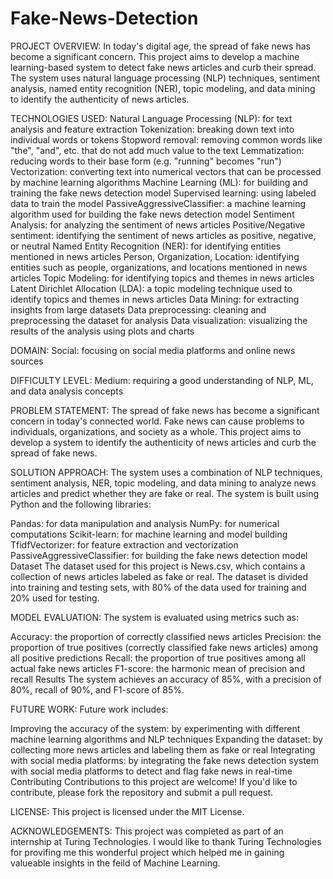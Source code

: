 # Fake-News-Detection

PROJECT OVERVIEW:
In today's digital age, the spread of fake news has become a significant concern. This project aims to develop a machine learning-based system to detect fake news articles and curb their spread. The system uses natural language processing (NLP) techniques, sentiment analysis, named entity recognition (NER), topic modeling, and data mining to identify the authenticity of news articles.

TECHNOLOGIES USED:
Natural Language Processing (NLP): for text analysis and feature extraction
Tokenization: breaking down text into individual words or tokens
Stopword removal: removing common words like "the", "and", etc. that do not add much value to the text
Lemmatization: reducing words to their base form (e.g. "running" becomes "run")
Vectorization: converting text into numerical vectors that can be processed by machine learning algorithms
Machine Learning (ML): for building and training the fake news detection model
Supervised learning: using labeled data to train the model
PassiveAggressiveClassifier: a machine learning algorithm used for building the fake news detection model
Sentiment Analysis: for analyzing the sentiment of news articles
Positive/Negative sentiment: identifying the sentiment of news articles as positive, negative, or neutral
Named Entity Recognition (NER): for identifying entities mentioned in news articles
Person, Organization, Location: identifying entities such as people, organizations, and locations mentioned in news articles
Topic Modeling: for identifying topics and themes in news articles
Latent Dirichlet Allocation (LDA): a topic modeling technique used to identify topics and themes in news articles
Data Mining: for extracting insights from large datasets
Data preprocessing: cleaning and preprocessing the dataset for analysis
Data visualization: visualizing the results of the analysis using plots and charts

DOMAIN:
Social: focusing on social media platforms and online news sources

DIFFICULTY LEVEL:
Medium: requiring a good understanding of NLP, ML, and data analysis concepts

PROBLEM STATEMENT:
The spread of fake news has become a significant concern in today's connected world. Fake news can cause problems to individuals, organizations, and society as a whole. This project aims to develop a system to identify the authenticity of news articles and curb the spread of fake news.

SOLUTION APPROACH:
The system uses a combination of NLP techniques, sentiment analysis, NER, topic modeling, and data mining to analyze news articles and predict whether they are fake or real. The system is built using Python and the following libraries:

Pandas: for data manipulation and analysis
NumPy: for numerical computations
Scikit-learn: for machine learning and model building
TfidfVectorizer: for feature extraction and vectorization
PassiveAggressiveClassifier: for building the fake news detection model
Dataset
The dataset used for this project is News.csv, which contains a collection of news articles labeled as fake or real. The dataset is divided into training and testing sets, with 80% of the data used for training and 20% used for testing.

MODEL EVALUATION:
The system is evaluated using metrics such as:

Accuracy: the proportion of correctly classified news articles
Precision: the proportion of true positives (correctly classified fake news articles) among all positive predictions
Recall: the proportion of true positives among all actual fake news articles
F1-score: the harmonic mean of precision and recall
Results
The system achieves an accuracy of 85%, with a precision of 80%, recall of 90%, and F1-score of 85%.

FUTURE WORK:
Future work includes:

Improving the accuracy of the system: by experimenting with different machine learning algorithms and NLP techniques
Expanding the dataset: by collecting more news articles and labeling them as fake or real
Integrating with social media platforms: by integrating the fake news detection system with social media platforms to detect and flag fake news in real-time
Contributing
Contributions to this project are welcome! If you'd like to contribute, please fork the repository and submit a pull request.

LICENSE:
This project is licensed under the MIT License.

ACKNOWLEDGEMENTS:
This project was completed as part of an internship at Turing Technologies. I would like to thank Turing Technologies for provifing me this wonderful project which helped me in gaining valueable insights in the feild of Machine Learning.



